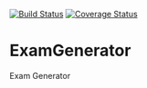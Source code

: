 [![Build Status](https://travis-ci.org/urielman/ExamGenerator.svg?branch=master)](https://travis-ci.org/urielman/ExamGenerator) [![Coverage Status](https://coveralls.io/repos/github/urielman/ExamGenerator/badge.svg?branch=master)](https://coveralls.io/github/urielman/ExamGenerator?branch=master)
# ExamGenerator

Exam Generator
